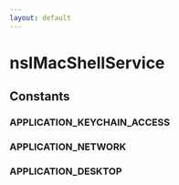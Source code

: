 ```yaml
---
layout: default
---
```


# nsIMacShellService #

## Constants ##

### APPLICATION_KEYCHAIN_ACCESS ###

### APPLICATION_NETWORK ###

### APPLICATION_DESKTOP ###
